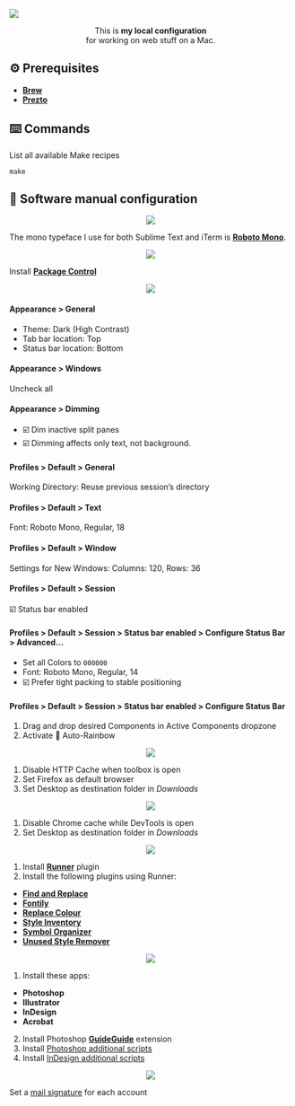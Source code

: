 ![](images/export/header.jpg)

<p align="center">This is <strong>my local configuration</strong><br>for working on web stuff on a Mac.</p>

## ⚙️ Prerequisites
- [**Brew**](https://brew.sh)
- [**Prezto**](https://github.com/sorin-ionescu/prezto)

## ⌨️ Commands
List all available Make recipes

```
make
```

## 🔧 Software manual configuration

<p align="center">
  <img src="app-icons/export/font-book.png">
</p>

The mono typeface I use for both Sublime Text and iTerm is [**Roboto Mono**](https://fonts.google.com/specimen/Roboto+Mono).

<p align="center">
  <img src="app-icons/export/sublime-text.png">
</p>

Install [**Package Control**](https://packagecontrol.io/installation)

<p align="center">
  <img src="app-icons/export/iterm.png">
</p>

#### Appearance > General
- Theme: Dark (High Contrast)
- Tab bar location: Top
- Status bar location: Bottom

#### Appearance > Windows
Uncheck all

#### Appearance > Dimming
- ☑️ Dim inactive split panes
- ☑️ Dimming affects only text, not background.

#### Profiles > Default > General
Working Directory: Reuse previous session’s directory

#### Profiles > Default > Text
Font: Roboto Mono, Regular, 18

#### Profiles > Default > Window
Settings for New Windows: Columns: 120, Rows: 36

#### Profiles > Default > Session
☑️ Status bar enabled

#### Profiles > Default > Session > Status bar enabled > Configure Status Bar > Advanced…
- Set all Colors to `000000`
- Font: Roboto Mono, Regular, 14
- ☑️ Prefer tight packing to stable positioning

#### Profiles > Default > Session > Status bar enabled > Configure Status Bar
1. Drag and drop desired Components in Active Components dropzone
2. Activate 🌈 Auto-Rainbow

<p align="center">
  <img src="app-icons/export/firefox.png">
</p>

1. Disable HTTP Cache when toolbox is open
2. Set Firefox as default browser
3. Set Desktop as destination folder in *Downloads*

<p align="center">
  <img src="app-icons/export/google-chrome.png">
</p>

1. Disable Chrome cache while DevTools is open
2. Set Desktop as destination folder in *Downloads*

<p align="center">
  <img src="app-icons/export/sketch.png">
</p>

1. Install [**Runner**](https://sketchrunner.com) plugin
2. Install the following plugins using Runner:
  - [**Find and Replace**](https://github.com/thierryc/Sketch-Find-And-Replace)
  - [**Fontily**](https://github.com/partyka1/Fontily)
  - [**Replace Colour**](https://github.com/lewishowles/sketch-replace-colour)
  - [**Style Inventory**](https://github.com/getflourish/Sketch-Style-Inventory)
  - [**Symbol Organizer**](https://github.com/sonburn/symbol-organizer)
  - [**Unused Style Remover**](https://github.com/sonburn/unused-style-remover)

<p align="center">
  <img src="app-icons/export/adobe-creative-cloud.png">
</p>

1. Install these apps:
  - **Photoshop**
  - **Illustrator**
  - **InDesign**
  - **Acrobat**
2. Install Photoshop [**GuideGuide**](https://guideguide.me/documentation/) extension
3. Install [Photoshop additional scripts](adobe-creative-cloud/photoshop)
4. Install [InDesign additional scripts](adobe-creative-cloud/indesign)

<p align="center">
  <img src="app-icons/export/mail.png">
</p>

Set a [mail signature](https://github.com/wearemd/wearemd_mail_signatures) for each account
